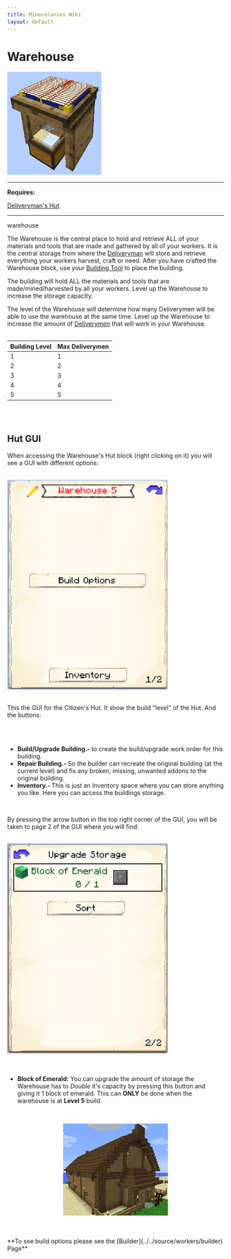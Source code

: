 ```yaml
---
title: Minecolonies Wiki
layout: default
---
```

# Warehouse

<div class="infobox box text-center">
    <img src="../../assets/images/buildings/Warehouse_Block.png" alt="Warehouse" />
    <hr />
    <div class="row section-text text-left">
        <div class="col">
        <p><strong>Requires:</strong></p>
        </div>
        <div class="col">
        <p><a href="../buildings/deliveryman">Deliveryman's Hut</a></p>
        </div>
    </div>
    <hr />
    <recipe>warehouse</recipe>
</div>

The Warehouse is the central place to hold and retrieve ALL of your materials and tools that are made and gathered by all of your workers. It is the central storage from where the [Deliveryman](../../source/workers/deliveryman) will store and retrieve everything your workers harvest, craft or need. After you have crafted the Warehouse block, use your [Building Tool](../items/buildingtool) to place the building.

The building will hold ALL the materials and tools that are made/mined/harvested by all your workers. Level up the Warehouse to increase the storage capacity.

The level of the Warehouse will determine how many Deliverymen will be able to use the warehouse at the same time. Level up the Warehouse to increase the amount of [Deliverymen](../../source/workers/deliveryman) that will work in your Warehouse.
<br><br>

| Building Level | Max Deliverymen |
| ----- | ----- |
| 1 | 1 |
| 2 | 2 |
| 3 | 3 |
| 4 | 4 |
| 5 | 5 |

<br><br>

## Hut GUI

When accessing the Warehouse's Hut block (right clicking on it) you will see a GUI with different options:

<br>
<div class="row">
  <div class="col-sm-12 col-md">
    <img src="../../assets/images/gui/warehouse_gui.png" class="img-fluid mx-auto" alt="Warehouse Hut GUI">
  </div>
  <div class="col-sm-12 col-md">
    <br>
    <p> This the GUI for the Citizen's Hut. It show the build "level" of the Hut. And the buttons:</p>
    <br><br>
    <ul>
      <li><strong>Build/Upgrade Building.- </strong>to create the build/upgrade work order for this building.</li>
      <li><strong>Repair Building.- </strong> So the builder can recreate the original building (at the current level) and fix any broken, missing, unwanted addons to the original building.</li>
      <li><strong>Inventory.- </strong>This is just an Inventory space where you can store anything you like. Here you can access the buildings storage.</li>
    </ul>
  </div>
</div>
<br>

By pressing the arrow button in the top right corner of the GUI, you will be taken to page 2 of the GUI where you will find:

<br>
<div class="row">
  <div class="col-sm-12 col-md">
    <img src="../../assets/images/gui/warehouse_gui2.png" class="img-fluid mx-auto" alt="Warehouse GUI 2">
  </div>
  <div class="col-sm-12 col-md">
    <ul><br><br>
      <li><strong>Block of Emerald:</strong> You can upgrade the amount of storage the Warehouse has to <i>Double</i> it's capacity by pressing this button and giving it 1 block of emerald. This can <b>ONLY</b> be done when the warehouse is at <b>Level 5</b> build.</li>
    </ul>
  </div>
</div>

<br>
<p style="text-align:center;"><img src="../../assets/images/buildings/warehouse.png" alt="Warehouse"></p>
<br><br>
**To see build options please see the [Builder](../../source/workers/builder) Page**
